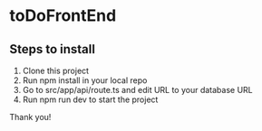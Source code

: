 # toDoFrontEnd

## Steps to install

1. Clone this project
2. Run npm install in your local repo
3. Go to src/app/api/route.ts and edit URL to your database URL
4. Run npm run dev to start the project

Thank you!